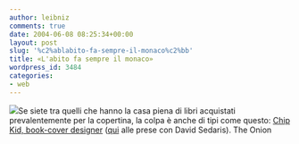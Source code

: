 ```yaml
---
author: leibniz
comments: true
date: 2004-06-08 08:25:34+00:00
layout: post
slug: '%c2%ablabito-fa-sempre-il-monaco%c2%bb'
title: «L'abito fa sempre il monaco»
wordpress_id: 3484
categories:
- web
---
```


![](http://images-eu.amazon.com/images/P/0316143464.01.LZZZZZZZ.jpg)Se siete tra quelli che hanno la casa piena di libri acquistati prevalentemente per la copertina, la colpa è anche di tipi come questo: [Chip Kid, book-cover designer](http://www.theavclub.com/feature/index.php?issue=4022) ([qui](http://www.amazon.co.uk/exec/obidos/ASIN/0316143464/qid=1086682473/sr=1-2/ref=sr_1_11_2/026-0859999-0263642) alle prese con David Sedaris).
The Onion

